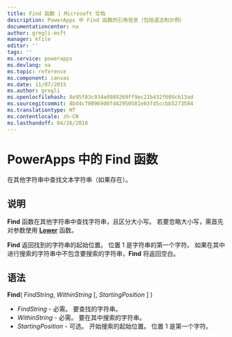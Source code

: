 ```yaml
---
title: Find 函数 | Microsoft 文档
description: PowerApps 中 Find 函数的引用信息（包括语法和示例）
documentationcenter: na
author: gregli-msft
manager: kfile
editor: ''
tags: ''
ms.service: powerapps
ms.devlang: na
ms.topic: reference
ms.component: canvas
ms.date: 11/07/2015
ms.author: gregli
ms.openlocfilehash: 8e95f03c934e0989269ff9ec21b432f609cb13ad
ms.sourcegitcommit: 8bd4c700969d0fd42950581e03fd5ccbb5273584
ms.translationtype: HT
ms.contentlocale: zh-CN
ms.lasthandoff: 04/26/2018
---
```

# <a name="find-function-in-powerapps"></a>PowerApps 中的 Find 函数
在其他字符串中查找文本字符串（如果存在）。

## <a name="description"></a>说明
**Find** 函数在其他字符串中查找字符串，且区分大小写。 若要忽略大小写，需首先对参数使用 **[Lower](function-lower-upper-proper.md)** 函数。

**Find** 返回找到的字符串的起始位置。  位置 1 是字符串的第一个字符。 如果在其中进行搜索的字符串中不包含要搜索的字符串，**Find** 将返回空白。

## <a name="syntax"></a>语法
**Find**( *FindString*, *WithinString* [, *StartingPosition* ] )

* *FindString* - 必需。  要查找的字符串。
* *WithinString* - 必需。  要在其中搜索的字符串。
* *StartingPosition* - 可选。  开始搜索的起始位置。  位置 1 是第一个字符。

